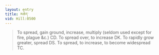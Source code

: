 ```yaml
---
layout: entry
title: མཆེད་
vid: Hill:0500
---
```

> To spread, gain ground, increase, multiply (seldom used except for fire, plague &c.) CD. To spread over, to increase DK. To rapidly grow greater, spread DS. To spread, to increase, to become widespread TC.
